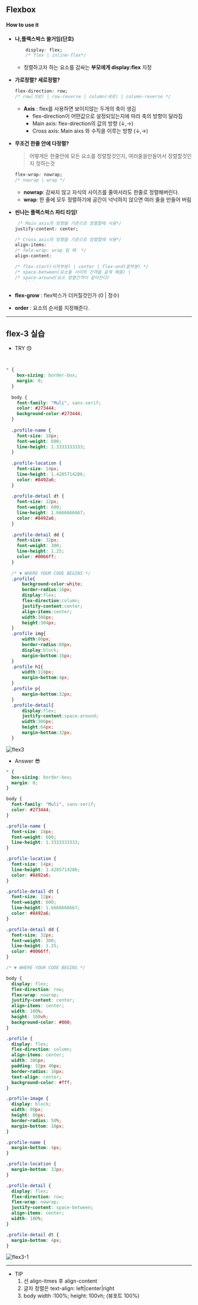 ## Flexbox
#### How to use it
- **나,플렉스박스 쓸거임(단호)**
    
    ```CSS
        display: flex;
        /* flex | inline-flex*/
    ```
    - 정렬하고자 하는 요소를 감싸는 **부모에게 display:flex** 지정
- **가로정렬? 세로정렬?**
    
    ```CSS
    flex-direction: row;
    /* row(가로) | row-reverse | column(세로) | column-reverse */
    ```
    - **Axis** : flex를 사용하면 보이지않는 두개의 축이 생김
        - flex-direction이 어떤값으로 설정되있는지에 따라 축의 방향이 달라짐
        - Main axis: flex-direction의 값의 방향 (↓,→)
        - Cross axis: Main aixs 와 수직을 이루는 방향 (↓,→)
- **무조건 한줄 안에 다정렬?**
    >어떻게든 한줄안에 모든 요소를 정렬할것인지, 여러줄을만들어서 정렬할것인지 정하는것
    ```CSS
    flex-wrap: nowrap;
    /* nowrap | wrap */
    ```
    - **nowrap**: 감싸지 않고 자식의 사이즈를 줄여서라도 한줄로 정렬해버린다.
    - **wrap**: 한 줄에 모두 정렬하기에 공간이 넉넉하지 않으면 여러 줄을 만들어 버림
- **씬나는 플렉스박스 파티 타임!**

    ```CSS
     /* Main axis의 방향을 기준으로 정렬할때 사용*/
    justify-content: center;

    /* Cross axis의 방향을 기준으로 정렬할때 사용*/
    align-items: 
    /* felx-wrap: wrap 일 때  */
    align-content: 

    /* flex-start(시작부분) | center | flex-end(끝부분) */
    /* space-between(요소들 사이의 간격을 같게 해줌) |
    /* space-around(요소 양옆간격이 같아진다)
        ```
- **flex-grow** : flex박스가 더커질것인가 (0 | 정수)
- **order** : 요소의 순서를 지정해준다.

---
## flex-3 실습
- TRY 	&#128531;

```CSS

  
* {
    box-sizing: border-box;
    margin: 0;
  }
  
  body {
    font-family: "Muli", sans-serif;
    color: #273444;
    background-color:#273444;
  }
  
  .profile-name {
    font-size: 18px;
    font-weight: 600;
    line-height: 1.3333333333;
  }
  
  .profile-location {
    font-size: 14px;
    line-height: 1.4285714286;
    color: #8492a6;
  }
  
  .profile-detail dt {
    font-size: 12px;
    font-weight: 600;
    line-height: 1.6666666667;
    color: #8492a6;
  }
  
  .profile-detail dd {
    font-size: 32px;
    font-weight: 300;
    line-height: 1.25;
    color: #0066ff;
  }
  
  /* ▼ WHERE YOUR CODE BEGINS */
  .profile{
      background-color:white;
      border-radius:16px;
      display:flex;
      flex-direction:column;
      justify-content:center;
      align-items:center;
      width:386px;
      height:304px;
  }
  .profile img{
      width:80px;
      border-radius:80px;
      display:block;
      margin-bottom:16px;
  }
  .profile h1{
      width:118px;
      margin-bottom:4px;
  }
  .profile p{
      margin-bottom:32px;
  }
  .profile-detail{
      display:flex;
      justify-content:space-around;
      width:306px;
      height:64px;
      margin-bottom:32px;
  }
```
![flex3](https://user-images.githubusercontent.com/60641307/79044018-c4832600-7c3d-11ea-859b-fb7fd8c59d29.png)


- Answer	&#128526;

```CSS
* {
  box-sizing: border-box;
  margin: 0;
}

body {
  font-family: "Muli", sans-serif;
  color: #273444;
}

.profile-name {
  font-size: 18px;
  font-weight: 600;
  line-height: 1.3333333333;
}

.profile-location {
  font-size: 14px;
  line-height: 1.4285714286;
  color: #8492a6;
}

.profile-detail dt {
  font-size: 12px;
  font-weight: 600;
  line-height: 1.6666666667;
  color: #8492a6;
}

.profile-detail dd {
  font-size: 32px;
  font-weight: 300;
  line-height: 1.25;
  color: #0066ff;
}

/* ▼ WHERE YOUR CODE BEGINS */

body {
  display: flex;
  flex-direction: row;
  flex-wrap: nowrap;
  justify-content: center;
  align-items: center;
  width: 100%;
  height: 100vh;
  background-color: #000;
}

.profile {
  display: flex;
  flex-direction: column;
  align-items: center;
  width: 386px;
  padding: 32px 40px;
  border-radius: 16px;
  text-align: center;
  background-color: #fff;
}

.profile-image {
  display: block;
  width: 80px;
  height: 80px;
  border-radius: 50%;
  margin-bottom: 16px;
}

.profile-name {
  margin-bottom: 4px;
}

.profile-location {
  margin-bottom: 32px;
}

.profile-detail {
  display: flex;
  flex-direction: row;
  flex-wrap: nowrap;
  justify-content: space-between;
  align-items: center;
  width: 100%;
}

.profile-detail dt {
  margin-bottom: 4px;
}
```

![flex3-1](https://user-images.githubusercontent.com/60641307/79045028-f0a1a580-7c43-11ea-867d-041339313dff.png)


---
- TIP 
    1. 선 align-itmes 후 align-content
    2. 글자 정렬은 text-align: left|center|right
    3. body width :100%; height: 100vh; (뷰포트 100%)